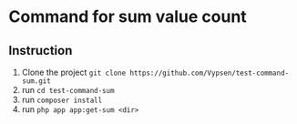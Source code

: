 # Command for sum value count

## Instruction 
1. Clone the project `git clone https://github.com/Vypsen/test-command-sum.git`
2. run `cd test-command-sum`
3. run `composer install`
4. run `php app app:get-sum <dir>`
